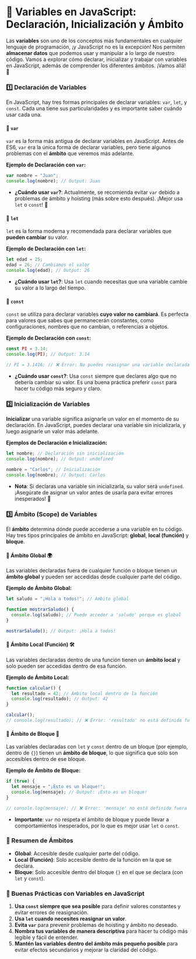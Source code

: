 # 🌟 Variables en JavaScript: Declaración, Inicialización y Ámbito

Las **variables** son uno de los conceptos más fundamentales en cualquier lenguaje de programación, ¡y JavaScript no es la excepción! Nos permiten **almacenar datos** que podemos usar y manipular a lo largo de nuestro código. Vamos a explorar cómo declarar, inicializar y trabajar con variables en JavaScript, además de comprender los diferentes ámbitos. ¡Vamos allá! 🎉

### 1️⃣ Declaración de Variables

En JavaScript, hay tres formas principales de declarar variables: `var`, `let`, y `const`. Cada una tiene sus particularidades y es importante saber cuándo usar cada una.

#### 🔹 `var`

`var` es la forma más antigua de declarar variables en JavaScript. Antes de ES6, `var` era la única forma de declarar variables, pero tiene algunos problemas con el **ámbito** que veremos más adelante.

**Ejemplo de Declaración con `var`:**

```javascript
var nombre = "Juan";
console.log(nombre); // Output: Juan
```

- **¿Cuándo usar `var`?**: Actualmente, se recomienda evitar `var` debido a problemas de ámbito y hoisting (más sobre esto después). ¡Mejor usa `let` o `const`! 🚫

#### 🔹 `let`

`let` es la forma moderna y recomendada para declarar variables que **pueden cambiar** su valor.

**Ejemplo de Declaración con `let`:**

```javascript
let edad = 25;
edad = 26; // Cambiamos el valor
console.log(edad); // Output: 26
```

- **¿Cuándo usar `let`?**: Usa `let` cuando necesitas que una variable cambie su valor a lo largo del tiempo.

#### 🔹 `const`

`const` se utiliza para declarar variables **cuyo valor no cambiará**. Es perfecta para valores que sabes que permanecerán constantes, como configuraciones, nombres que no cambian, o referencias a objetos.

**Ejemplo de Declaración con `const`:**

```javascript
const PI = 3.14;
console.log(PI); // Output: 3.14

// PI = 3.1416; // ❌ Error: No puedes reasignar una variable declarada con const
```

- **¿Cuándo usar `const`?**: Usa `const` siempre que declares algo que no debería cambiar su valor. Es una buena práctica preferir `const` para hacer tu código más seguro y claro.

### 2️⃣ Inicialización de Variables

**Inicializar** una variable significa asignarle un valor en el momento de su declaración. En JavaScript, puedes declarar una variable sin inicializarla, y luego asignarle un valor más adelante.

**Ejemplos de Declaración e Inicialización:**

```javascript
let nombre; // Declaración sin inicialización
console.log(nombre); // Output: undefined

nombre = "Carlos"; // Inicialización
console.log(nombre); // Output: Carlos
```

- **Nota**: Si declaras una variable sin inicializarla, su valor será `undefined`. ¡Asegúrate de asignar un valor antes de usarla para evitar errores inesperados! 🛑

### 3️⃣ Ámbito (Scope) de Variables

El **ámbito** determina dónde puede accederse a una variable en tu código. Hay tres tipos principales de ámbito en JavaScript: **global**, **local (función)** y **bloque**.

#### 🔹 Ámbito Global 🌍

Las variables declaradas fuera de cualquier función o bloque tienen un **ámbito global** y pueden ser accedidas desde cualquier parte del código.

**Ejemplo de Ámbito Global:**

```javascript
let saludo = "¡Hola a todos!"; // Ámbito global

function mostrarSaludo() {
  console.log(saludo); // Puede acceder a 'saludo' porque es global
}

mostrarSaludo(); // Output: ¡Hola a todos!
```

#### 🔹 Ámbito Local (Función) 🛠️

Las variables declaradas dentro de una función tienen un **ámbito local** y solo pueden ser accedidas dentro de esa función.

**Ejemplo de Ámbito Local:**

```javascript
function calcular() {
  let resultado = 42; // Ámbito local dentro de la función
  console.log(resultado); // Output: 42
}

calcular();
// console.log(resultado); // ❌ Error: 'resultado' no está definida fuera de la función
```

#### 🔹 Ámbito de Bloque 🚧

Las variables declaradas con `let` y `const` dentro de un bloque (por ejemplo, dentro de `{}`) tienen un **ámbito de bloque**, lo que significa que solo son accesibles dentro de ese bloque.

**Ejemplo de Ámbito de Bloque:**

```javascript
if (true) {
  let mensaje = "¡Esto es un bloque!";
  console.log(mensaje); // Output: ¡Esto es un bloque!
}

// console.log(mensaje); // ❌ Error: 'mensaje' no está definido fuera del bloque
```

- **Importante**: `var` no respeta el ámbito de bloque y puede llevar a comportamientos inesperados, por lo que es mejor usar `let` o `const`.

### 🚦 Resumen de Ámbitos

- **Global**: Accesible desde cualquier parte del código.
- **Local (Función)**: Solo accesible dentro de la función en la que se declara.
- **Bloque**: Solo accesible dentro del bloque `{}` en el que se declara (con `let` y `const`).

### 🌟 Buenas Prácticas con Variables en JavaScript

1. **Usa `const` siempre que sea posible** para definir valores constantes y evitar errores de reasignación.
2. **Usa `let` cuando necesites reasignar un valor**.
3. **Evita `var`** para prevenir problemas de hoisting y ámbito no deseado.
4. **Nombra tus variables de manera descriptiva** para hacer tu código más legible y fácil de entender.
5. **Mantén las variables dentro del ámbito más pequeño posible** para evitar efectos secundarios y mejorar la claridad del código.
